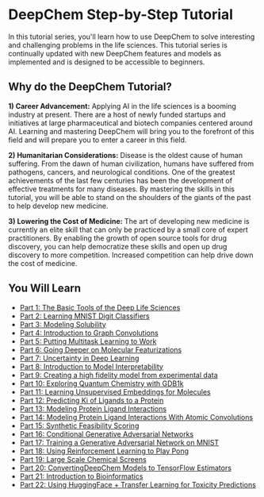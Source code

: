 # DeepChem Step-by-Step Tutorial

In this tutorial series, you'll learn how to use DeepChem to solve interesting
and challenging problems in the life sciences. This tutorial series is
continually updated with new DeepChem features and models as implemented and is
designed to be accessible to beginners.

## Why do the DeepChem Tutorial?

**1) Career Advancement:** Applying AI in the life sciences is a booming
industry at present. There are a host of newly funded startups and initiatives
at large pharmaceutical and biotech companies centered around AI. Learning and
mastering DeepChem will bring you to the forefront of this field and will
prepare you to enter a career in this field.

**2) Humanitarian Considerations:** Disease is the oldest cause of human
suffering. From the dawn of human civilization, humans have suffered from pathogens,
cancers, and neurological conditions. One of the greatest achievements of
the last few centuries has been the development of effective treatments for
many diseases. By mastering the skills in this tutorial, you will be able to
stand on the shoulders of the giants of the past to help develop new
medicine.

**3) Lowering the Cost of Medicine:** The art of developing new medicine is
currently an elite skill that can only be practiced by a small core of expert
practitioners. By enabling the growth of open source tools for drug discovery,
you can help democratize these skills and open up drug discovery to more
competition. Increased competition can help drive down the cost of medicine.

## You Will Learn
* [Part 1: The Basic Tools of the Deep Life Sciences](01_The_Basic_Tools_of_the_Deep_Life_Sciences.ipynb)
* [Part 2: Learning MNIST Digit Classifiers](02_Learning_MNIST_Digit_Classifiers.ipynb)
* [Part 3: Modeling Solubility](03_Modeling_Solubility.ipynb)
* [Part 4: Introduction to Graph Convolutions](04_Introduction_to_Graph_Convolutions.ipynb)
* [Part 5: Putting Multitask Learning to Work](05_Putting_Multitask_Learning_to_Work.ipynb)
* [Part 6: Going Deeper on Molecular Featurizations](06_Going_Deeper_on_Molecular_Featurizations.ipynb)
* [Part 7: Uncertainty in Deep Learning](07_Uncertainty_In_Deep_Learning.ipynb)
* [Part 8: Introduction to Model Interpretability](08_Introduction_to_Model_Interpretability.ipynb)
* [Part 9: Creating a high fidelity model from experimental data](09_Creating_a_high_fidelity_model_from_experimental_data.ipynb)
* [Part 10: Exploring Quantum Chemistry with GDB1k](10_Exploring_Quantum_Chemistry_with_GDB1k.ipynb)
* [Part 11: Learning Unsupervised Embeddings for Molecules](11_Learning_Unsupervised_Embeddings_for_Molecules.ipynb)
* [Part 12: Predicting Ki of Ligands to a Protein](12_Predicting_Ki_of_Ligands_to_a_Protein.ipynb)
* [Part 13: Modeling Protein Ligand Interactions](13_Modeling_Protein_Ligand_Interactions.ipynb)
* [Part 14: Modeling Protein Ligand Interactions With Atomic Convolutions](14_Modeling_Protein_Ligand_Interactions_With_Atomic_Convolutions.ipynb)
* [Part 15: Synthetic Feasibility Scoring](15_Synthetic_Feasibility_Scoring.ipynb)
* [Part 16: Conditional Generative Adversarial Networks](16_Conditional_Generative_Adversarial_Networks.ipynb)
* [Part 17: Training a Generative Adversarial Network on MNIST](17_Training_a_Generative_Adversarial_Network_on_MNIST.ipynb)
* [Part 18: Using Reinforcement Learning to Play Pong](18_Using_Reinforcement_Learning_to_Play_Pong.ipynb)
* [Part 19: Large Scale Chemical Screens](19_Large_Scale_Chemical_Screens.ipynb)
* [Part 20: ConvertingDeepChem Models to TensorFlow Estimators](20_Converting_DeepChem_Models_to_TensorFlow_Estimators.ipynb)
* [Part 21: Introduction to Bioinformatics](21_Introduction_to_Bioinformatics.ipynb)
* [Part 22: Using HuggingFace + Transfer Learning for Toxicity Predictions](22_Transfer_Learning_With_HuggingFace_tox21.ipynb)



